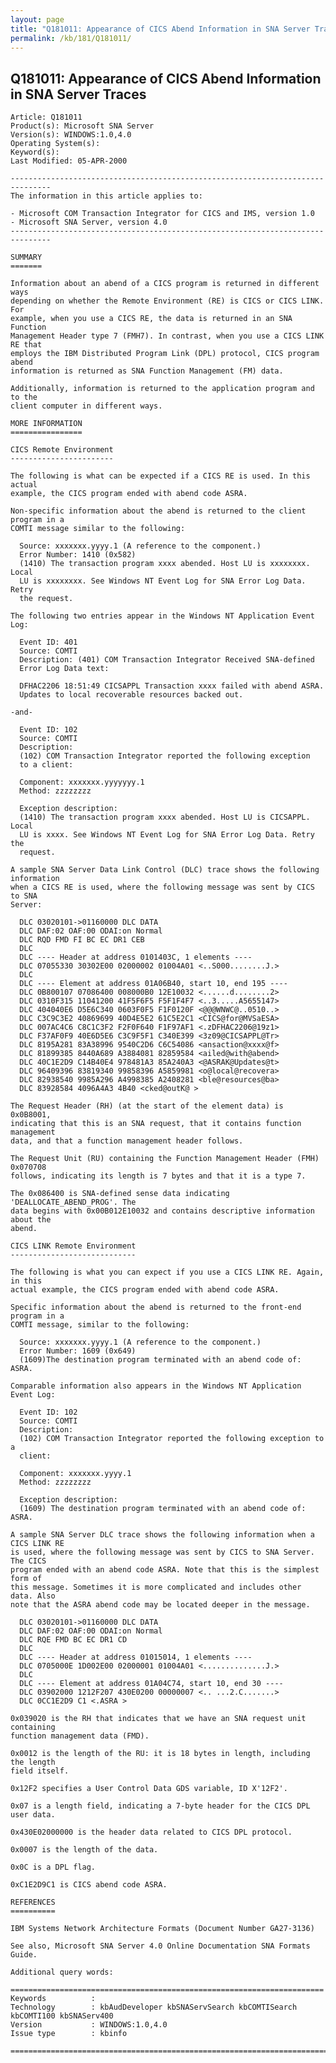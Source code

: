 ```yaml
---
layout: page
title: "Q181011: Appearance of CICS Abend Information in SNA Server Traces"
permalink: /kb/181/Q181011/
---
```


## Q181011: Appearance of CICS Abend Information in SNA Server Traces

	Article: Q181011
	Product(s): Microsoft SNA Server
	Version(s): WINDOWS:1.0,4.0
	Operating System(s): 
	Keyword(s): 
	Last Modified: 05-APR-2000
	
	-------------------------------------------------------------------------------
	The information in this article applies to:
	
	- Microsoft COM Transaction Integrator for CICS and IMS, version 1.0 
	- Microsoft SNA Server, version 4.0 
	-------------------------------------------------------------------------------
	
	SUMMARY
	=======
	
	Information about an abend of a CICS program is returned in different ways
	depending on whether the Remote Environment (RE) is CICS or CICS LINK. For
	example, when you use a CICS RE, the data is returned in an SNA Function
	Management Header type 7 (FMH7). In contrast, when you use a CICS LINK RE that
	employs the IBM Distributed Program Link (DPL) protocol, CICS program abend
	information is returned as SNA Function Management (FM) data.
	
	Additionally, information is returned to the application program and to the
	client computer in different ways.
	
	MORE INFORMATION
	================
	
	CICS Remote Environment
	-----------------------
	
	The following is what can be expected if a CICS RE is used. In this actual
	example, the CICS program ended with abend code ASRA.
	
	Non-specific information about the abend is returned to the client program in a
	COMTI message similar to the following:
	
	  Source: xxxxxxx.yyyy.1 (A reference to the component.)
	  Error Number: 1410 (0x582)
	  (1410) The transaction program xxxx abended. Host LU is xxxxxxxx. Local
	  LU is xxxxxxxx. See Windows NT Event Log for SNA Error Log Data. Retry
	  the request.
	
	The following two entries appear in the Windows NT Application Event Log:
	
	  Event ID: 401
	  Source: COMTI
	  Description: (401) COM Transaction Integrator Received SNA-defined
	  Error Log Data text:
	
	  DFHAC2206 18:51:49 CICSAPPL Transaction xxxx failed with abend ASRA.
	  Updates to local recoverable resources backed out.
	
	-and-
	
	  Event ID: 102
	  Source: COMTI
	  Description:
	  (102) COM Transaction Integrator reported the following exception
	  to a client:
	
	  Component: xxxxxxx.yyyyyyy.1
	  Method: zzzzzzzz
	
	  Exception description:
	  (1410) The transaction program xxxx abended. Host LU is CICSAPPL. Local
	  LU is xxxx. See Windows NT Event Log for SNA Error Log Data. Retry the
	  request.
	
	A sample SNA Server Data Link Control (DLC) trace shows the following information
	when a CICS RE is used, where the following message was sent by CICS to SNA
	Server:
	
	  DLC 03020101->01160000 DLC DATA
	  DLC DAF:02 OAF:00 ODAI:on Normal
	  DLC RQD FMD FI BC EC DR1 CEB
	  DLC
	  DLC ---- Header at address 0101403C, 1 elements ----
	  DLC 07055330 30302E00 02000002 01004A01 <..S000........J.>
	  DLC
	  DLC ---- Element at address 01A06B40, start 10, end 195 ----
	  DLC 0B800107 07086400 008000B0 12E10032 <......d........2>
	  DLC 0310F315 11041200 41F5F6F5 F5F1F4F7 <..3.....A5655147>
	  DLC 404040E6 D5E6C340 0603F0F5 F1F0120F <@@@WNWC@..0510..>
	  DLC C3C9C3E2 40869699 40D4E5E2 61C5E2C1 <CICS@for@MVSaESA>
	  DLC 007AC4C6 C8C1C3F2 F2F0F640 F1F97AF1 <.zDFHAC2206@19z1>
	  DLC F37AF0F9 40E6D5E6 C3C9F5F1 C340E399 <3z09@CICSAPPL@Tr>
	  DLC 8195A281 83A38996 9540C2D6 C6C54086 <ansaction@xxxx@f>
	  DLC 81899385 8440A689 A3884081 82859584 <ailed@with@abend>
	  DLC 40C1E2D9 C14B40E4 978481A3 85A240A3 <@ASRAK@Updates@t>
	  DLC 96409396 83819340 99858396 A5859981 <o@local@recovera>
	  DLC 82938540 9985A296 A4998385 A2408281 <ble@resources@ba>
	  DLC 83928584 4096A4A3 4B40 <cked@outK@ >
	
	The Request Header (RH) (at the start of the element data) is 0x0B8001,
	indicating that this is an SNA request, that it contains function management
	data, and that a function management header follows.
	
	The Request Unit (RU) containing the Function Management Header (FMH) 0x070708
	follows, indicating its length is 7 bytes and that it is a type 7.
	
	The 0x086400 is SNA-defined sense data indicating 'DEALLOCATE_ABEND_PROG'. The
	data begins with 0x00B012E10032 and contains descriptive information about the
	abend.
	
	CICS LINK Remote Environment
	----------------------------
	
	The following is what you can expect if you use a CICS LINK RE. Again, in this
	actual example, the CICS program ended with abend code ASRA.
	
	Specific information about the abend is returned to the front-end program in a
	COMTI message, similar to the following:
	
	  Source: xxxxxxx.yyyy.1 (A reference to the component.)
	  Error Number: 1609 (0x649)
	  (1609)The destination program terminated with an abend code of: ASRA.
	
	Comparable information also appears in the Windows NT Application Event Log:
	
	  Event ID: 102
	  Source: COMTI
	  Description:
	  (102) COM Transaction Integrator reported the following exception to a
	  client:
	
	  Component: xxxxxxx.yyyy.1
	  Method: zzzzzzzz
	
	  Exception description:
	  (1609) The destination program terminated with an abend code of: ASRA.
	
	A sample SNA Server DLC trace shows the following information when a CICS LINK RE
	is used, where the following message was sent by CICS to SNA Server. The CICS
	program ended with an abend code ASRA. Note that this is the simplest form of
	this message. Sometimes it is more complicated and includes other data. Also
	note that the ASRA abend code may be located deeper in the message.
	
	  DLC 03020101->01160000 DLC DATA
	  DLC DAF:02 OAF:00 ODAI:on Normal
	  DLC RQE FMD BC EC DR1 CD
	  DLC
	  DLC ---- Header at address 01015014, 1 elements ----
	  DLC 0705000E 1D002E00 02000001 01004A01 <..............J.>
	  DLC
	  DLC ---- Element at address 01A04C74, start 10, end 30 ----
	  DLC 03902000 1212F207 430E0200 00000007 <.. ...2.C.......>
	  DLC 0CC1E2D9 C1 <.ASRA >
	
	0x039020 is the RH that indicates that we have an SNA request unit containing
	function management data (FMD).
	
	0x0012 is the length of the RU: it is 18 bytes in length, including the length
	field itself.
	
	0x12F2 specifies a User Control Data GDS variable, ID X'12F2'.
	
	0x07 is a length field, indicating a 7-byte header for the CICS DPL user data.
	
	0x430E02000000 is the header data related to CICS DPL protocol.
	
	0x0007 is the length of the data.
	
	0x0C is a DPL flag.
	
	0xC1E2D9C1 is CICS abend code ASRA.
	
	REFERENCES
	==========
	
	IBM Systems Network Architecture Formats (Document Number GA27-3136)
	
	See also, Microsoft SNA Server 4.0 Online Documentation SNA Formats Guide.
	
	Additional query words:
	
	======================================================================
	Keywords          :  
	Technology        : kbAudDeveloper kbSNAServSearch kbCOMTISearch kbCOMTI100 kbSNAServ400
	Version           : WINDOWS:1.0,4.0
	Issue type        : kbinfo
	
	=============================================================================
	
